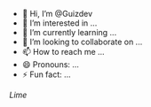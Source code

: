 - 👋 Hi, I’m @Guizdev
- 👀 I’m interested in ...
- 🌱 I’m currently learning ...
- 💞️ I’m looking to collaborate on ...
- 📫 How to reach me ...
- 😄 Pronouns: ...
- ⚡ Fun fact: ...

<!---
Guizdev/Guizdev is a ✨ special ✨ repository because its `README.md` (this file) appears on your GitHub profile.
You can click the Preview link to take a look at your changes.
--->
*Lime*
